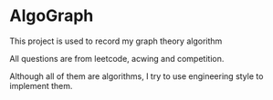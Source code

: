 # AlgoGraph

This project is used to record my graph theory algorithm

All questions are from leetcode, acwing and competition.

Although all of them are algorithms, I try to use engineering style to implement them.